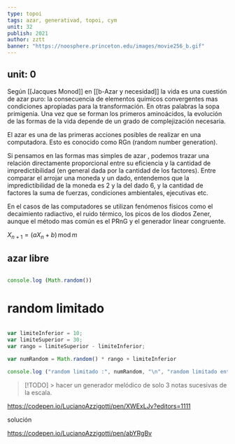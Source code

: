 ```yaml
---
type: topoi
tags: azar, generativad, topoi, cym
unit: 32
publish: 2021
author: zztt
banner: "https://noosphere.princeton.edu/images/movie256_b.gif"
---
```


unit: 0
---

Según [[Jacques Monod]] en [[b-Azar y necesidad]] la vida es una cuestión de azar puro: la consecuencia de elementos químicos convergentes mas condiciones apropiadas para la transformación. En otras palabras la sopa primigenia. Una vez que se forman los primeros aminoácidos, la evolución de las formas de la vida depende de un grado de complejización necesaria. 

El azar es una de las primeras acciones posibles de realizar en una computadora. Esto es conocido como RGn (random number generation).

Si pensamos en las formas mas simples de azar , podemos trazar una relación directamente proporcional entre su eficiencia y la cantidad de impredictibilidad (en general dada por la cantidad de los factores). 
Entre comparar el arrojar una moneda y un dado, entendemos que la impredictibilidad de la moneda es 2 y la del dado 6, y la cantidad de factores la suma de fuerzas, condiciones ambientales, ejecutivas etc. 

En el casos de las computadores se utilizan fenómenos físicos como el decaimiento radiactivo, el ruido térmico, los picos de los diodos Zener, aunque el método mas común es el PRnG y el generador linear congruente. 

$X_{n+1} = (a X_n + b)\, \textrm{mod}\, m$

## azar libre

```js

console.log (Math.random())

```

# random limitado

```js

var limiteInferior = 10;
var limiteSuperior = 30;
var rango = limiteSuperior - limiteInferior;

var numRandom = Math.random() * rango + limiteInferior

console.log ("random limitado :", numRandom, "\n", "random limitado entero :", Math.round(numRandom) )

```

 >[!TODO] > hacer un generador melódico de solo 3 notas sucesivas de la escala.
 
https://codepen.io/LucianoAzzigotti/pen/XWExLJv?editors=1111


solución

https://codepen.io/LucianoAzzigotti/pen/abYRgBv